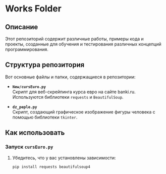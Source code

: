 # Works Folder

## Описание
Этот репозиторий содержит различные работы, примеры кода и проекты, созданные для обучения и тестирования различных концепций программирования.

## Структура репозитория
Вот основные файлы и папки, содержащиеся в репозитории:

- **`New/cursEuro.py`**  
  Скрипт для веб-скрейпинга курса евро на сайте banki.ru. Используются библиотеки `requests` и `BeautifulSoup`.

- **`dz_peple.py`**  
  Скрипт, создающий графическое изображение фигуры человека с помощью библиотеки `tkinter`.

## Как использовать

### Запуск `cursEuro.py`
1. Убедитесь, что у вас установлены зависимости:
   ```bash
   pip install requests beautifulsoup4